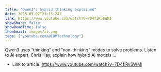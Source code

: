 ```yaml
---
title: "Qwen3’s hybrid thinking explained"
date: 2025-05-02T21:15:24Z
link: https://www.youtube.com/watch?v=7D4fiRvSWMI
showShare: false
showReadTime: false
thumbnail: images/ai.png
tags: ["youtube.com/@IBMTechnology"]
---
```

Qwen3 uses "thinking" and "non-thinking" modes to solve problems. Listen to AI expert, Chris Hay, explain how hybrid AI models ...

- Link to article: https://www.youtube.com/watch?v=7D4fiRvSWMI